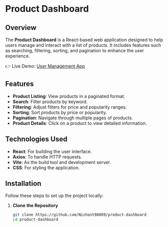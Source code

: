 # Product Dashboard

## Overview

The **Product Dashboard** is a React-based web application designed to help users manage and interact with a list of products. It includes features such as searching, filtering, sorting, and pagination to enhance the user experience.

👉 Live Demo: <a href='https://user-management2024.netlify.app/'>User Management App</a>

## Features

- **Product Listing**: View products in a paginated format.
- **Search**: Filter products by keyword.
- **Filtering**: Adjust filters for price and popularity ranges.
- **Sorting**: Sort products by price or popularity.
- **Pagination**: Navigate through multiple pages of products.
- **Product Details**: Click on a product to view detailed information.

## Technologies Used

- **React**: For building the user interface.
- **Axios**: To handle HTTP requests.
- **Vite**: As the build tool and development server.
- **CSS**: For styling the application.

## Installation

Follow these steps to set up the project locally:

1. **Clone the Repository**

   ```bash
   git clone https://github.com/Nishant96089/product-dashboard
   cd product-dashboard
